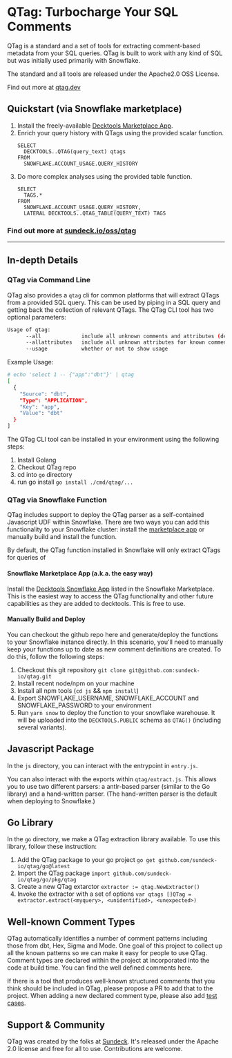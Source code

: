 # QTag: Turbocharge Your SQL Comments

QTag is a standard and a set of tools for extracting comment-based metadata from your SQL queries. QTag is built to work
with any kind of SQL but was initially used primarily with Snowflake.

The standard and all tools are released under the Apache2.0 OSS License.

Find out more at [qtag.dev](https://qtag.dev)

## Quickstart (via Snowflake marketplace)

1. Install the freely-available [Decktools Marketplace App](https://app.snowflake.com/marketplace/listings/Sundeck?search=sundeck).
2. Enrich your query history with QTags using the provided scalar function.
   ```
   SELECT 
     DECKTOOLS..QTAG(query_text) qtags 
   FROM 
     SNOWFLAKE.ACCOUNT_USAGE.QUERY_HISTORY
3. Do more complex analyses using the provided table function.
   ```
   SELECT
     TAGS.* 
   FROM
     SNOWFLAKE.ACCOUNT_USAGE.QUERY_HISTORY,
     LATERAL DECKTOOLS..QTAG_TABLE(QUERY_TEXT) TAGS 
   ```

### Find out more at [sundeck.io/oss/qtag](https://sundeck.io/oss/qtag)

----
## In-depth Details

### QTag via Command Line

QTag also provides a `qtag` cli for common platforms that will extract QTags from a provided SQL query. This can be used by
piping in a SQL query and getting back the collection of relevant QTags. The QTag CLI tool has two optional parameters:

```bash
Usage of qtag:
      --all             include all unknown comments and attributes (default false)
      --allattributes   include all unknown attributes for known comments (default false)
      --usage           whether or not to show usage
```

Example Usage:

```bash
# echo 'select 1 -- {"app":"dbt"}' | qtag
[
  {
    "Source": "dbt",
    "Type": "APPLICATION",
    "Key": "app",
    "Value": "dbt"
  }
]
```

The QTag CLI tool can be installed in your environment using the following steps:
1. Install Golang
2. Checkout QTag repo
3. cd into `go` directory
4. run go install `go install ./cmd/qtag/...`

### QTag via Snowflake Function

QTag includes support to deploy the QTag parser as a self-contained Javascript UDF within Snowflake. There are two ways
you can add this functionality to your Snowflake cluster: install the [marketplace app](https://app.snowflake.com/marketplace/listings/Sundeck?search=sundeck) or manually build and install the
function.

By default, the QTag function installed in Snowflake will only extract QTags for queries of 

#### Snowflake Marketplace App (a.k.a. the easy way)

Install the [Decktools Snowflake App](https://app.snowflake.com/marketplace/listings/Sundeck?search=sundeck) listed 
in the Snowflake Marketplace. This is the easiest way to access the QTag functionality and 
other future capabilities as they are added to decktools. This is free to use.

#### Manually Build and Deploy

You can checkout the github repo here and generate/deploy the functions to your Snowflake instance directly. In this
scenario, you'll need to manually keep your functions up to date as new comment definitions are created. To do this,
follow the following steps:

1. Checkout this git repository `git clone git@github.com:sundeck-io/qtag.git`
1. Install recent node/npm on your machine
1. Install all npm tools (`cd js` && `npm install`)
1. Export SNOWFLAKE_USERNAME, SNOWFLAKE_ACCOUNT and SNOWFLAKE_PASSWORD to your environment
1. Run `yarn snow` to deploy the function to your snowflake warehouse. It will be uploaded into the `DECKTOOLS.PUBLIC`
   schema as `QTAG()` (including several variants).

## Javascript Package

In the `js` directory, you can interact with the entrypoint in `entry.js`. 

You can also interact with the exports within `qtag/extract.js`. This allows you to use two different parsers: a antlr-based parser (similar to the Go library) and a hand-written parser. (The hand-written parser is the default when deploying to Snowflake.) 

## Go Library

In the `go` directory, we make a QTag extraction library available. To use this library, follow these instruction:

1. Add the QTag package to your go project `go get github.com/sundeck-io/qtag/go@latest`
1. Import the QTag package `import github.com/sundeck-io/qtag/go/pkg/qtag`
1. Create a new QTag extarctor `extractor := qtag.NewExtractor()`
1. Invoke the extractor with a set of
   options `var qtags []QTag = extractor.extract(<myquery>, <unidentified>, <unexpected>)`

## Well-known Comment Types

QTag automatically identifies a number of comment patterns including those from dbt, Hex, Sigma and Mode. One 
goal of this project to collect up all the known patterns so we can make it easy for people to use QTag. Comment types
are declared within the project at incorporated into the code at build time. You can find the well defined comments here.

If there is a tool that produces well-known structured comments that you think should be included in QTag, please propose
a PR to add that to the project. When adding a new declared comment type, please also add [test cases](https://github.com/sundeck-io/qtag/tree/main/tests).

## Support & Community

QTag was created by the folks at [Sundeck](https://sundeck.io). It's released under the Apache 2.0 license and free for
all to use. Contributions are welcome.

